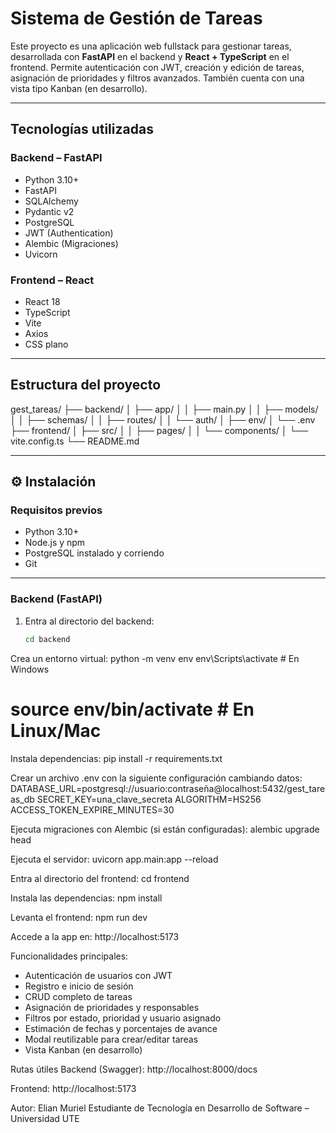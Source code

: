 # Sistema de Gestión de Tareas

Este proyecto es una aplicación web fullstack para gestionar tareas, desarrollada con **FastAPI** en el backend y **React + TypeScript** en el frontend. Permite autenticación con JWT, creación y edición de tareas, asignación de prioridades y filtros avanzados. También cuenta con una vista tipo Kanban (en desarrollo).

---

## Tecnologías utilizadas

### Backend – FastAPI
- Python 3.10+
- FastAPI
- SQLAlchemy
- Pydantic v2
- PostgreSQL
- JWT (Authentication)
- Alembic (Migraciones)
- Uvicorn

### Frontend – React
- React 18
- TypeScript
- Vite
- Axios
- CSS plano

---

## Estructura del proyecto
gest_tareas/
├── backend/
│ ├── app/
│ │ ├── main.py
│ │ ├── models/
│ │ ├── schemas/
│ │ ├── routes/
│ │ └── auth/
│ ├── env/
│ └── .env
├── frontend/
│ ├── src/
│ │ ├── pages/
│ │ └── components/
│ └── vite.config.ts
└── README.md

---

## ⚙ Instalación

### Requisitos previos
- Python 3.10+
- Node.js y npm
- PostgreSQL instalado y corriendo
- Git

---

###  Backend (FastAPI)

1. Entra al directorio del backend:
   ```bash
   cd backend

Crea un entorno virtual:
python -m venv env
env\Scripts\activate      # En Windows
# source env/bin/activate  # En Linux/Mac

Instala dependencias:
pip install -r requirements.txt

Crear un archivo .env con la siguiente configuración cambiando datos:
DATABASE_URL=postgresql://usuario:contraseña@localhost:5432/gest_tareas_db
SECRET_KEY=una_clave_secreta
ALGORITHM=HS256
ACCESS_TOKEN_EXPIRE_MINUTES=30

Ejecuta migraciones con Alembic (si están configuradas):
alembic upgrade head

Ejecuta el servidor:
uvicorn app.main:app --reload

Entra al directorio del frontend:
cd frontend

Instala las dependencias:
npm install

Levanta el frontend:
npm run dev

Accede a la app en:
http://localhost:5173

Funcionalidades principales: 
- Autenticación de usuarios con JWT
- Registro e inicio de sesión
- CRUD completo de tareas
- Asignación de prioridades y responsables
- Filtros por estado, prioridad y usuario asignado
- Estimación de fechas y porcentajes de avance
- Modal reutilizable para crear/editar tareas
- Vista Kanban (en desarrollo)

Rutas útiles
Backend (Swagger): http://localhost:8000/docs

Frontend: http://localhost:5173

Autor: 
Elian Muriel
Estudiante de Tecnología en Desarrollo de Software – Universidad UTE
